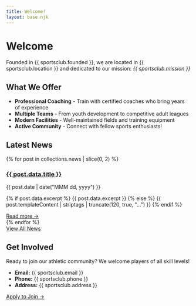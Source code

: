 ```yaml
---
title: Welcome!
layout: base.njk
---
```

# Welcome

Founded in {{ sportsclub.founded }}, we are located in {{ sportsclub.location }} and dedicated to our mission: *{{ sportsclub.mission }}*

## What We Offer

- **Professional Coaching** - Train with certified coaches who bring years of experience
- **Multiple Teams** - From youth development to competitive adult leagues
- **Modern Facilities** - Well-maintained fields and training equipment
- **Active Community** - Connect with fellow sports enthusiasts!

## Latest News

<section class="news-preview">
{% for post in collections.news | slice(0, 2) %}
  <article class="news-card">
    <div class="news-content">
      <h3><a href="{{ post.url }}">{{ post.data.title }}</a></h3>
      <p class="news-date">{{ post.date | date("MMM dd, yyyy") }}</p>
      <p class="news-excerpt">
        {% if post.data.excerpt %}
          {{ post.data.excerpt }}
        {% else %}
          {{ post.templateContent | striptags | truncate(120, true, "…") }}
        {% endif %}
      </p>
      <a href="{{ post.url }}" class="read-more">Read more →</a>
    </div>
  </article>
{% endfor %}
</section>

<div class="text-center">
  <a href="/news/" class="secondary-button">View All News</a>
</div>


## Get Involved

Ready to join our athletic community? We welcome players of all skill levels!

- **Email:** {{ sportsclub.email }}
- **Phone:** {{ sportsclub.phone }}
- **Address:** {{ sportsclub.address }}

[Apply to Join →](/apply/)
